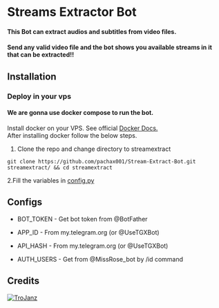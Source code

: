 # Streams Extractor Bot


#### This Bot can extract audios and subtitles from video files.
#### Send any valid video file and the bot shows you available streams in it that can be extracted!!

## Installation

### Deploy in your vps
#### We are gonna use docker compose to run the bot.
Install docker on your VPS. See official [Docker Docs.](https://docs.docker.com/engine/install/ubuntu/)
<br> After installing docker follow the below steps.</br>
1. Clone the repo and change directory to streamextract
```
git clone https://github.com/pachax001/Stream-Extract-Bot.git streamextract/ && cd streamextract
```
2.Fill the variables in [config.py](https://github.com/pachax001/Stream-Extract-Bot/blob/main/config.py)


## Configs

* BOT_TOKEN  - Get bot token from @BotFather

* APP_ID        - From my.telegram.org (or @UseTGXBot)

* API_HASH      - From my.telegram.org (or @UseTGXBot)

* AUTH_USERS    - Get from @MissRose_bot by /id command

## Credits

[![TroJanz](https://img.shields.io/badge/Pyrogram%20-%23F37626.svg?&style=for-the-badge&logo=telegram&logoColor=white)](https://github.com/pyrogram/pyrogram)


